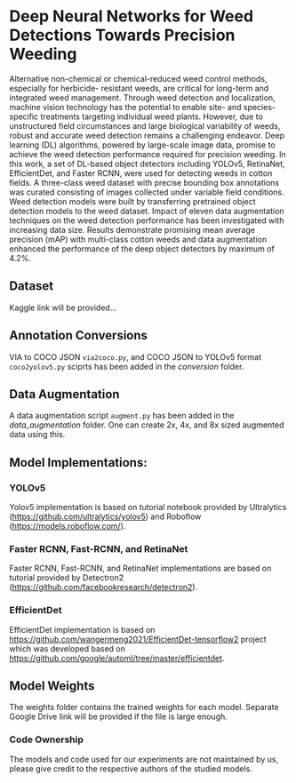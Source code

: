 # Deep Neural Networks for Weed Detections Towards Precision Weeding
 
Alternative non-chemical or chemical-reduced weed control 
methods, especially for herbicide- resistant weeds, 
are critical for long-term and integrated weed management. 
Through weed detection and localization, machine vision 
technology has the potential to enable site- and 
species-specific treatments targeting individual 
weed plants. However, due to unstructured field 
circumstances and large biological variability of weeds, 
robust and accurate weed detection remains a challenging 
endeavor. Deep learning (DL) algorithms, powered by 
large-scale image data, promise to achieve the weed 
detection performance required for precision weeding. 
In this work, a set of DL-based object detectors including 
YOLOv5, RetinaNet, EfficientDet, and Faster RCNN, 
were used for detecting weeds in cotton fields. 
A three-class weed dataset with precise bounding box 
annotations was curated consisting of images collected 
under variable field conditions. Weed detection models 
were built by transferring pretrained object detection 
models to the weed dataset. Impact of eleven data 
augmentation techniques on the weed detection performance 
has been investigated with increasing data size. 
Results demonstrate promising mean average precision 
(mAP) with multi-class cotton weeds and data 
augmentation enhanced the performance of the 
deep object detectors by maximum of 4.2%.

## Dataset 
Kaggle link will be provided...

## Annotation Conversions
VIA to COCO JSON `via2coco.py`, and COCO JSON to YOLOv5 format `coco2yolov5.py`
sciprts has been added in the *conversion* folder.

## Data Augmentation
A data augmentation script `augment.py` has been added in the 
*data_augmentation* folder. One can create 2x, 4x, and 8x sized augmented data using this.


## Model Implementations:
### YOLOv5
Yolov5 implementation is based on tutorial notebook provided 
 by Ultralytics (https://github.com/ultralytics/yolov5) and 
 Roboflow (https://models.roboflow.com/).

### Faster RCNN, Fast-RCNN, and RetinaNet 
Faster RCNN, Fast-RCNN, and RetinaNet implementations are based on tutorial provided by Detectron2 (https://github.com/facebookresearch/detectron2).<br />

### EfficientDet 
EfficientDet implementation is based on https://github.com/wangermeng2021/EfficientDet-tensorflow2 
project which was developed based on 
https://github.com/google/automl/tree/master/efficientdet.


## Model Weights
The weights folder contains the trained weights for each model. Separate Google 
Drive link will be provided if the file is large enough.<br />
 
### Code Ownership
The models and code used for our experiments are not 
maintained by us, please give credit to the respective authors 
of the studied models.
